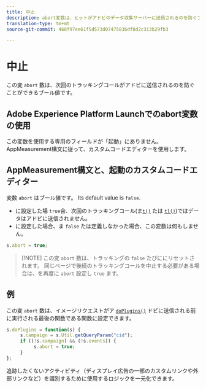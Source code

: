 ```yaml
---
title: 中止
description: abort変数は、ヒットがアドビのデータ収集サーバーに送信されるのを防ぐブール値です。
translation-type: tm+mt
source-git-commit: 468f97ee61f5d573d07475836df8d2c313b29fb3

---
```



# 中止

この変 `abort` 数は、次回のトラッキングコールがアドビに送信されるのを防ぐことができるブール値です。

## Adobe Experience Platform Launchでのabort変数の使用

この変数を使用する専用のフィールドが「起動」にありません。 AppMeasurement構文に従って、カスタムコードエディターを使用します。

## AppMeasurement構文と、起動のカスタムコードエディター

変数 `abort` はブール値です。 Its default value is `false`.

* に設定した場 `true`合、次回のトラッキングコール(ま[`t()`](../functions/t-method.md) たは [`tl()`](../functions/tl-method.md))ではデータはアドビに送信されません。
* に設定した場合、ま `false` たは定義しなかった場合、この変数は何もしません。

```js
s.abort = true;
```

> [!NOTE] この変 `abort` 数は、トラッキングの `false` たびににリセットされます。 同じページで後続のトラッキングコールを中止する必要がある場合は、を再度に `abort` 設定し `true` ます。

## 例   

この変 `abort` 数は、イメージリクエストがア [`doPlugins()`](../functions/doplugins.md) ドビに送信される前に実行される最後の関数である関数に設定できます。

```js
s.doPlugins = function(s) {
     s.campaign = s.Util.getQueryParam("cid");
     if ((!s.campaign) && (!s.events)) {
          s.abort = true;
     }
};
```

追跡したくないアクティビティ（ディスプレイ広告の一部のカスタムリンクや外部リンクなど）を識別するために使用するロジックを一元化できます。
